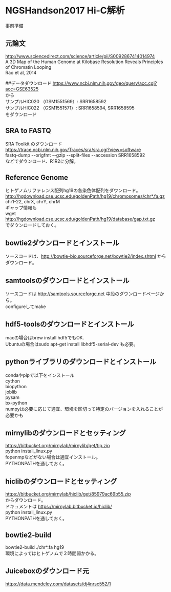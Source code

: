# NGSHandson2017 Hi-C解析
事前準備  


## 元論文
http://www.sciencedirect.com/science/article/pii/S0092867414014974  
A 3D Map of the Human Genome at Kilobase Resolution Reveals Principles of Chromatin Looping  
Rao et al, 2014  


##データダウンロード
https://www.ncbi.nlm.nih.gov/geo/query/acc.cgi?acc=GSE63525  
から  
サンプルHIC020 （GSM1551569）: SRR1658592  
サンプルHIC022 （GSM1551571）: SRR1658594, SRR1658595  
をダウンロード  


## SRA to FASTQ
SRA Toolkit のダウンロード  
https://trace.ncbi.nlm.nih.gov/Traces/sra/sra.cgi?view=software  
fastq-dump --origfmt --gzip --split-files --accession SRR1658592  
などでダウンロード、R1R2に分解。  


## Reference Genome
ヒトゲノムリファレンス配列hg19の各染色体配列をダウンロード。  
http://hgdownload.cse.ucsc.edu/goldenPath/hg19/chromosomes/chr*.fa.gz  
chr1-22, chrX, chrY, chrM  
ギャップ情報も  
wget http://hgdownload.cse.ucsc.edu/goldenPath/hg19/database/gap.txt.gz  
でダウンロードしておく。  


## bowtie2ダウンロードとインストール
ソースコードは、http://bowtie-bio.sourceforge.net/bowtie2/index.shtml からダウンロード。  


## samtoolsのダウンロードとインストール
ソースコードは http://samtools.sourceforge.net 中段のダウンロードページから。  
configureしてmake  


## hdf5-toolsのダウンロードとインストール
macの場合はbrew install hdf5でもOK.  
Ubuntuの場合はsudo apt-get install libhdf5-serial-dev も必要。  


## pythonライブラリのダウンロードとインストール
condaやpipで以下をインストール  
cython  
biopython  
joblib  
pysam  
bx-python  
numpyは必要に応じて適宜、環境を区切って特定のバージョンを入れることが必要かも  


## mirnylibのダウンロードとセッティング
https://bitbucket.org/mirnylab/mirnylib/get/tip.zip  
python install_linux.py  
fopenmpなどがない場合は適宜インストール。  
PYTHONPATHを通しておく。  


## hiclibのダウンロードとセッティング
https://bitbucket.org/mirnylab/hiclib/get/85979ac69b55.zip  
からダウンロード。  
ドキュメントは https://mirnylab.bitbucket.io/hiclib/  
python install_linux.py  
PYTHONPATHを通しておく。  


## bowtie2-build
bowtie2-build ./chr*.fa hg19  
環境によってはヒトゲノムで２時間弱かかる。  


## Juiceboxのダウンロード元
https://data.mendeley.com/datasets/dj4nrsc552/1 
